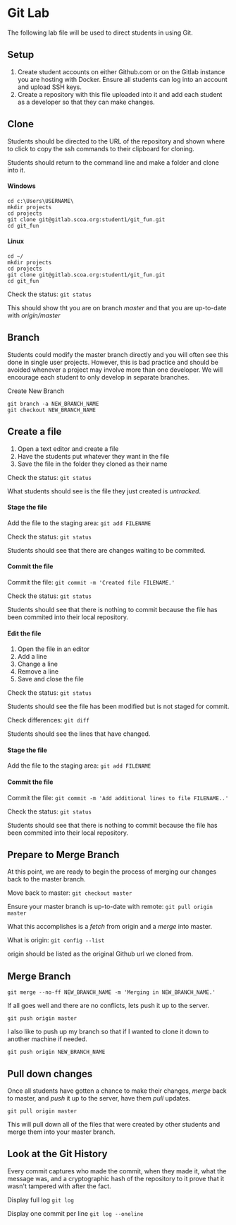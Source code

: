 # Git Lab
The following lab file will be used to direct students in using Git.

## Setup
1. Create student accounts on either Github.com or on the Gitlab instance you
   are hosting with Docker.  Ensure all students can log into an account and
   upload SSH keys.
1. Create a repository with this file uploaded into it and add each student as
   a developer so that they can make changes.

## Clone
Students should be directed to the URL of the repository and shown where to
click to copy the ssh commands to their clipboard for cloning.

Students should return to the command line and make a folder and clone into it.

#### Windows
```
cd c:\Users\USERNAME\
mkdir projects
cd projects
git clone git@gitlab.scoa.org:student1/git_fun.git
cd git_fun
```
#### Linux
```
cd ~/
mkdir projects
cd projects
git clone git@gitlab.scoa.org:student1/git_fun.git
cd git_fun

```

Check the status: `git status`

This should show tht you are on branch *master* and that you are up-to-date
with *origin/master*

## Branch
Students could modify the master branch directly and you will often see this
done in single user projects.  However, this is bad practice and should be
avoided whenever a project may involve more than one developer.  We will
encourage each student to only develop in separate branches.

Create New Branch
```
git branch -a NEW_BRANCH_NAME
git checkout NEW_BRANCH_NAME
```

## Create a file
1. Open a text editor and create a file
1. Have the students put whatever they want in the file
1. Save the file in the folder they cloned as their name

Check the status: `git status`

What students should see is the file they just created is *untracked*.

#### Stage the file
Add the file to the staging area: `git add FILENAME`

Check the status: `git status`

Students should see that there are changes waiting to be commited.

#### Commit the file
Commit the file: `git commit -m 'Created file FILENAME.'`

Check the status: `git status`

Students should see that there is nothing to commit because the file has been
commited into their local repository.

#### Edit the file
1. Open the file in an editor
1. Add a line
1. Change a line
1. Remove a line
1. Save and close the file

Check the status: `git status`

Students should see the file has been modified but is not staged for commit.

Check differences: `git diff`

Students should see the lines that have changed.

#### Stage the file
Add the file to the staging area: `git add FILENAME`

#### Commit the file
Commit the file: `git commit -m 'Add additional lines to file FILENAME..'`

Check the status: `git status`

Students should see that there is nothing to commit because the file has been
commited into their local repository.

## Prepare to Merge Branch
At this point, we are ready to begin the process of merging our changes back to
the master branch.

Move back to master: `git checkout master`

Ensure your master branch is up-to-date with remote: `git pull origin master`

What this accomplishes is a *fetch* from origin and a *merge* into master.

What is origin: `git config --list`

origin should be listed as the original Github url we cloned from.

## Merge Branch
`git merge --no-ff NEW_BRANCH_NAME -m 'Merging in NEW_BRANCH_NAME.'`

If all goes well and there are no conflicts, lets push it up to the server.

`git push origin master`

I also like to push up my branch so that if I wanted to clone it down to
another machine if needed.

`git push origin NEW_BRANCH_NAME`

## Pull down changes
Once all students have gotten a chance to make their changes, *merge* back to
master, and *push* it up to the server, have them *pull* updates.

`git pull origin master`

This will pull down all of the files that were created by other students and
merge them into your master branch.

## Look at the Git History
Every commit captures who made the commit, when they made it, what the message
was, and a cryptographic hash of the repository to it prove that it wasn't
tampered with after the fact.

Display full log
`git log`

Display one commit per line
`git log --oneline`

